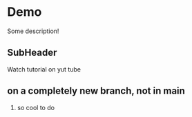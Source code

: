 # Demo

Some description!

## SubHeader

Watch tutorial on yut tube

## on a completely new branch, not in main

1. so cool to do